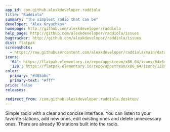 ```yaml
---
app_id: com.github.alexkdeveloper.raddiola
title: "Raddiola"
summary: "The simplest radio that can be"
developer: "Alex Kryuchkov"
homepage: http://github.com/alexkdeveloper/raddiola
help_page: http://github.com/alexkdeveloper/raddiola/issues
bugtracker: http://github.com/alexkdeveloper/raddiola/issues
dist: flatpak
screenshots:
  - https://raw.githubusercontent.com/alexkdeveloper/raddiola/main/data/screenshot.png
icons:
  '64': https://flatpak.elementary.io/repo/appstream/x86_64/icons/64x64/com.github.alexkdeveloper.raddiola.png
  '128': https://flatpak.elementary.io/repo/appstream/x86_64/icons/128x128/com.github.alexkdeveloper.raddiola.png
color:
  primary: "#485a6c"
  primary-text: "#fff"
price: false
releases:

redirect_from: /com.github.alexkdeveloper.raddiola.desktop/
---
```


<p>Simple radio with a clear and concise interface. You can listen to your favorite stations, add new ones, edit existing ones and delete unnecessary ones. There are already 10 stations built into the radio.</p>